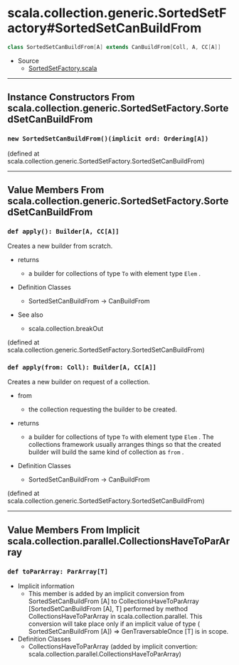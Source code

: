 
#       scala.collection.generic.SortedSetFactory#SortedSetCanBuildFrom       #

```scala
class SortedSetCanBuildFrom[A] extends CanBuildFrom[Coll, A, CC[A]]
```

* Source
  * [SortedSetFactory.scala](https://github.com/scala/scala/tree/6d09a1ba5f/src/library/scala/collection/generic/SortedSetFactory.scala#L1)


--------------------------------------------------------------------------------
Instance Constructors From scala.collection.generic.SortedSetFactory.SortedSetCanBuildFrom
--------------------------------------------------------------------------------


### `new SortedSetCanBuildFrom()(implicit ord: Ordering[A])`                 ###

(defined at scala.collection.generic.SortedSetFactory.SortedSetCanBuildFrom)


--------------------------------------------------------------------------------
Value Members From scala.collection.generic.SortedSetFactory.SortedSetCanBuildFrom
--------------------------------------------------------------------------------


### `def apply(): Builder[A, CC[A]]`                                         ###

Creates a new builder from scratch.

* returns
  * a builder for collections of type `To` with element type `Elem` .

* Definition Classes
  * SortedSetCanBuildFrom → CanBuildFrom
* See also
  * scala.collection.breakOut

(defined at scala.collection.generic.SortedSetFactory.SortedSetCanBuildFrom)


### `def apply(from: Coll): Builder[A, CC[A]]`                               ###

Creates a new builder on request of a collection.

* from
  * the collection requesting the builder to be created.
* returns
  * a builder for collections of type `To` with element type `Elem` . The
    collections framework usually arranges things so that the created builder
    will build the same kind of collection as `from` .

* Definition Classes
  * SortedSetCanBuildFrom → CanBuildFrom

(defined at scala.collection.generic.SortedSetFactory.SortedSetCanBuildFrom)


--------------------------------------------------------------------------------
Value Members From Implicit scala.collection.parallel.CollectionsHaveToParArray
--------------------------------------------------------------------------------


### `def toParArray: ParArray[T]`                                            ###

* Implicit information
  * This member is added by an implicit conversion from SortedSetCanBuildFrom [A]
    to CollectionsHaveToParArray [SortedSetCanBuildFrom [A], T] performed by
    method CollectionsHaveToParArray in scala.collection.parallel. This
    conversion will take place only if an implicit value of type (
    SortedSetCanBuildFrom [A]) ⇒ GenTraversableOnce [T] is in scope.
* Definition Classes
  * CollectionsHaveToParArray
(added by implicit convertion: scala.collection.parallel.CollectionsHaveToParArray)
